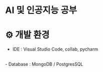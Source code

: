 
# AI 및 인공지능 공부

# ⚙️ 개발 환경
- IDE : Visual Studio Code, collab, pycharm
<br>
- Database : MongoDB / PostgresSQL
